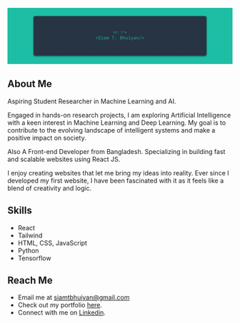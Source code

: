 ![banner](https://github.com/siamtbhuiyan/siamtbhuiyan/blob/main/Personal%20Banner.png)

## About Me
Aspiring Student Researcher in Machine Learning and AI. 

Engaged in hands-on research projects, I am exploring Artificial Intelligence with a keen interest in Machine Learning and Deep Learning. My goal is to contribute to the evolving landscape of intelligent systems and make a positive impact on society.

Also A Front-end Developer from Bangladesh. Specializing in building fast and scalable websites using React JS.

I enjoy creating websites that let me bring my ideas into reality. Ever since I developed my first website, I have been fascinated with it as it feels like a blend of creativity and logic.

## Skills
* React
* Tailwind 
* HTML, CSS, JavaScript
* Python
* Tensorflow

## Reach Me
* Email me at siamtbhuiyan@gmail.com
* Check out my portfolio <a href="https://www.siamtbhuiyan.netlify.app/" target="_blank">here</a>.
* Connect with me on <a href="https://www.linkedin.com/in/siamtbhuiyan/" target="_blank">Linkedin</a>.
